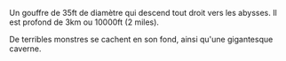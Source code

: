 Un gouffre de 35ft de diamètre qui descend tout droit vers les abysses. Il est profond de 3km ou 10000ft (2 miles).

De terribles monstres se cachent en son fond, ainsi qu'une gigantesque caverne.


